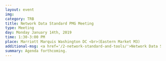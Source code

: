 ```yaml
---
layout: event
img: 
category: TRB
title: Network Data Standard PMG Meeting
type: Meeting
day: Monday January 14th, 2019
time: 1:30-3:00 PM
place: Marriott Marquis Washington DC <br>(Eastern Market M3)
additional-msg: <a href='/2-network-standard-and-tools/'>Network Data Standard Project page</a>
summary: Agenda forthcoming.
---
```


